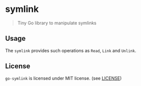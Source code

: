 # symlink

> Tiny Go library to manipulate symlinks

## Usage

The `symlink` provides such operations as `Read`, `Link` and `Unlink`.

## License

`go-symlink` is licensed under MIT license. (see [LICENSE](./LICENSE))
